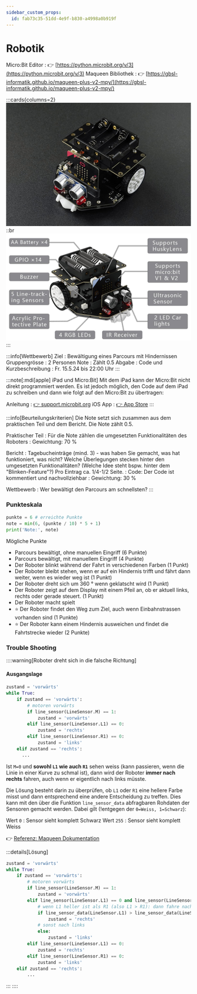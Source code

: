 ```yaml
---
sidebar_custom_props:
  id: fab73c35-51dd-4e9f-b830-a4998a0b919f
---
```

# Robotik

Micro\:Bit Editor
: 👉 [https://python.microbit.org/v/3](https://python.microbit.org/v/3)
Maqueen Bibliothek
: 👉 [https://gbsl-informatik.github.io/maqueen-plus-v2-mpy/](https://gbsl-informatik.github.io/maqueen-plus-v2-mpy/)

:::cards{columns=2}
![Maqueen Plus V2](./images/maqueen-plus-v2.jpg)
::br
![Verfügbare Sensoren](./images/maqueen-specs.jpg)
:::

:::info[Wettbewerb]
Ziel
: Bewältigung eines Parcours mit Hindernissen
Gruppengrösse
: 2 Personen
Note
: Zählt 0.5
Abgabe
: Code und Kurzbeschreibung
: Fr. 15.5.24 bis 22:00 Uhr
:::

:::note[:mdi[apple] iPad und Micro\:Bit]
Mit dem iPad kann der Micro\:Bit nicht direkt programmiert werden. Es ist jedoch möglich, den Code auf dem iPad zu schreiben und dann wie folgt auf den Micro\:Bit zu übertragen:

Anleitung
: [👉 support.microbit.org](https://support.microbit.org/support/solutions/articles/19000139629-python-editor-using-the-micro-bit-ios-app-to-flash-the-micro-bit-with-an-ipad)
iOS App
: [👉 App Store](https://apps.apple.com/gb/app/micro-bit/id1092687276)
:::

:::info[Beurteilungskriterien]
Die Note setzt sich zusammen aus dem praktischen Teil und dem Bericht. Die Note zählt 0.5.

Praktischer Teil
: Für die Note zählen die umgesetzten Funktionalitäten des Roboters
: Gewichtung: 70 %

Bericht
: Tagebucheinträge (mind. 3) - was haben Sie gemacht, was hat funktioniert, was nicht? Welche Überlegungen stecken hinter den umgesetzten Funktionalitäten? (Welche Idee steht bspw. hinter dem "Blinken-Feature"?) Pro Eintrag ca. 1/4-1/2 Seite.
: Code: Der Code ist kommentiert und nachvollziehbar
: Gewichtung: 30 %

Wettbewerb
: Wer bewältigt den Parcours am schnellsten?
:::

### Punkteskala

```py live_py slim
punkte = 6 # erreichte Punkte
note = min(6, (punkte / 10) * 5 + 1)
print('Note:', note)
```

Mögliche Punkte
- Parcours bewältigt, ohne manuellen Eingriff (6 Punkte)
- Parcours bewältigt, mit manuellem Eingriff (4 Punkte)
- Der Roboter blinkt während der Fahrt in verschiedenen Farben (1 Punkt)
- Der Roboter bleibt stehen, wenn er auf ein Hindernis trifft und fährt dann weiter, wenn es wieder weg ist (1 Punkt)
- Der Roboter dreht sich um 360 ° wenn geklatscht wird (1 Punkt)
- Der Roboter zeigt auf dem Display mit einem Pfeil an, ob er aktuell links, rechts oder gerade steuert. (1 Punkt)
- Der Roboter macht spielt 
- ⭐ Der Roboter findet den Weg zum Ziel, auch wenn Einbahnstrassen vorhanden sind (1 Punkte)
- ⭐ Der Roboter kann einem Hindernis ausweichen und findet die Fahrtstrecke wieder (2 Punkte)


### Trouble Shooting

::::warning[Roboter dreht sich in die falsche Richtung]

#### Ausgangslage

```py
zustand = 'vorwärts'
while True:
    if zustand == 'vorwärts':
        # motoren vorwärts
        if line_sensor(LineSensor.M) == 1:
            zustand = 'vorwärts'
        elif line_sensor(LineSensor.L1) == 0:
            zustand = 'rechts'
        elif line_sensor(LineSensor.R1) == 0:
            zustand = 'links'
    elif zustand == 'rechts':
      ...
```

Ist `M=0` und **sowohl `L1` wie auch `R1`** sehen weiss (kann passieren, wenn die Linie in einer Kurve zu schmal ist), dann wird der Roboter **immer nach rechts** fahren, auch wenn er eigentlich nach links müsste.

Die Lösung besteht darin zu überprüfen, ob `L1` oder `R1` eine hellere Farbe misst und dann entsprechend eine andere Entscheidung zu treffen. Dies kann mit den über die Funktion `line_sensor_data` abfragbaren Rohdaten der Sensoren gemacht werden. Dabei gilt (!entgegen der `0=Weiss, 1=Schwarz`):

Wert `0`
: Sensor sieht komplett Schwarz
Wert `255`
: Sensor sieht komplett Weiss

👉 [Referenz: Maqueen Dokumentation](https://gbsl-informatik.github.io/maqueen-plus-v2-mpy/docs/api/line-tracking#line_sensor_datasensor)

:::details[Lösung]

```py {7-13}
zustand = 'vorwärts'
while True:
    if zustand == 'vorwärts':
        # motoren vorwärts
        if line_sensor(LineSensor.M) == 1:
            zustand = 'vorwärts'
        elif line_sensor(LineSensor.L1) == 0 and line_sensor(LineSensor.R1) == 0:
            # wenn L1 heller ist als R1 (also L1 > R1): dann fahre nach rechts
            if line_sensor_data(LineSensor.L1) > line_sensor_data(LineSensor.R1):
                zustand = 'rechts'
            # sonst nach links
            else:
                zustand = 'links'
        elif line_sensor(LineSensor.L1) == 0:
            zustand = 'rechts'
        elif line_sensor(LineSensor.R1) == 0:
            zustand = 'links'
    elif zustand == 'rechts':
        ...
```
:::
::::